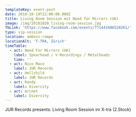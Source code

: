 ```yaml
---
templateKey: event-post
date: 2018-10-19T22:00:00.000Z
title: Living Room Session mit Need for Mirrors (UK)
image: /img/20181020_living-room-session.jpg
fbLink: 'https://www.facebook.com/events/771443486520261/'
type: vip-session
location: amboss-rampe
locationAlt: 'T-TRA, Zürich'
timeTable:
  - act: Need For Mirrors (UK)
    label: Spearhead / V-Recordings / Metalheadz
    time: ''
  - act: Nico Mace
    label: JUR Records
  - act: Hellchild
    label: JUR Records
  - act: Randy
    label: Divercity
  - act: Arcnet
    label: Divercity
---
```

JUR Records presents: Living Room Session im X-tra (2.Stock)
